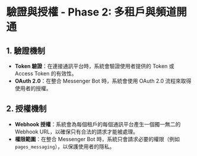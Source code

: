 
# 驗證與授權 - Phase 2: 多租戶與頻道開通

## 1. 驗證機制

- **Token 驗證**：在連接通訊平台時，系統會驗證使用者提供的 Token 或 Access Token 的有效性。
- **OAuth 2.0**：在整合 Messenger Bot 時，系統會使用 OAuth 2.0 流程來取得使用者的授權。

## 2. 授權機制

- **Webhook 授權**：系統會為每個租戶的每個通訊平台產生一個獨一無二的 Webhook URL，以確保只有合法的請求才能被處理。
- **權限範圍**：在整合 Messenger Bot 時，系統只會請求必要的權限（例如 `pages_messaging`），以保護使用者的隱私。

